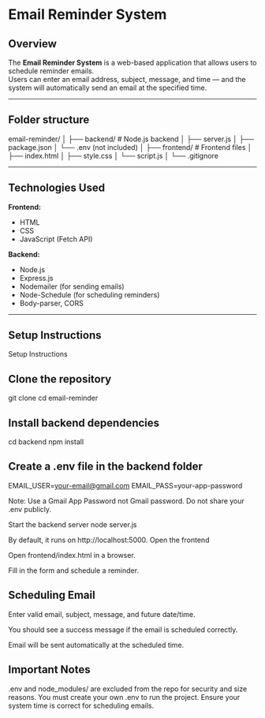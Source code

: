 # Email Reminder System

## Overview
The **Email Reminder System** is a web-based application that allows users to schedule reminder emails.  
Users can enter an email address, subject, message, and time — and the system will automatically send an email at the specified time.

---
## Folder structure
email-reminder/
│
├── backend/           # Node.js backend
│   ├── server.js
│   ├── package.json
│   └── .env (not included)
│
├── frontend/          # Frontend files
│   ├── index.html
│   ├── style.css
│   └── script.js
│
└── .gitignore

---

## Technologies Used

**Frontend:**
- HTML  
- CSS  
- JavaScript (Fetch API)

**Backend:**
- Node.js  
- Express.js  
- Nodemailer (for sending emails)  
- Node-Schedule (for scheduling reminders)  
- Body-parser, CORS

---

## Setup Instructions
Setup Instructions

## Clone the repository

git clone <your-repo-URL>
cd email-reminder


## Install backend dependencies

cd backend
npm install


## Create a .env file in the backend folder

EMAIL_USER=your-email@gmail.com
EMAIL_PASS=your-app-password

Note: Use a Gmail App Password not Gmail password. Do not share your .env publicly.

Start the backend server
node server.js


By default, it runs on http://localhost:5000.
Open the frontend

Open frontend/index.html in a browser.

Fill in the form and schedule a reminder.

## Scheduling Email

Enter valid email, subject, message, and future date/time.

You should see a success message if the email is scheduled correctly.

Email will be sent automatically at the scheduled time.

## Important Notes

.env and node_modules/ are excluded from the repo for security and size reasons.
You must create your own .env to run the project.
Ensure your system time is correct for scheduling emails.


